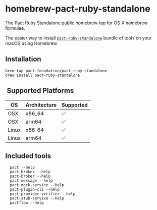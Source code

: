 # homebrew-pact-ruby-standalone

The Pact Ruby Standalone public homebrew tap for OS X homebrew formulae.

The easier way to install [`pact-ruby-standalone`](https://github.com/pact-foundation/pact-ruby-standalone) bundle of tools on your macOS using Homebrew.

## Installation

    brew tap pact-foundation/pact-ruby-standalone
    brew install pact-ruby-standalone

##  Supported Platforms

| OS           | Architecture | Supported |
| ------- | ------------ | --------- |
| OSX        | x86_64       | ✅         |
| OSX        | arm64 | ✅       |
| Linux    | x86_64       | ✅         |
| Linux    | arm64       | ✅         |


## Included tools

```
  pact --help
  pact-broker --help
  pact-broker --help
  pact-message --help
  pact-mock-service --help
  pact-plugin-cli --help
  pact-provider-verifier --help
  pact-stub-service --help
  pactflow --help
```
